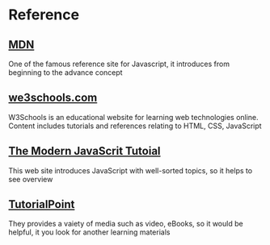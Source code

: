 # Reference

## [MDN](https://developer.mozilla.org/en-US/docs/Web/JavaScript)
One of the famous reference site for Javascript, it introduces from beginning to the advance concept

## [we3schools.com](https://www.w3schools.com/js/)
W3Schools is an educational website for learning web technologies online. Content includes tutorials and references relating to HTML, CSS, JavaScript

## [The Modern JavaScrit Tutoial](https://javascript.info/)
This web site introduces JavaScript with well-sorted topics, so it helps to see overview

## [TutorialPoint](https://www.tutorialspoint.com/index.htm)
They provides a vaiety of media such as video, eBooks, so it would be helpful, it you look for another learning materials